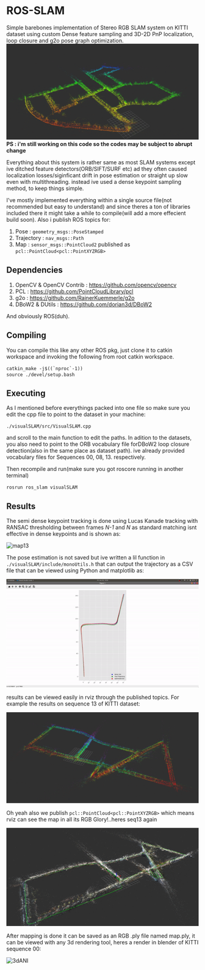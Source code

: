 # ROS-SLAM
Simple barebones implementation of Stereo RGB SLAM system on KITTI dataset using custom Dense feature sampling and 3D-2D PnP localization, loop closure and g2o pose graph optimization.
![map00](media/KITTI00map.png)
**PS : i'm still working on this code so the codes may be subject to abrupt change**

Everything about this system is rather same as most SLAM systems except ive ditched feature detectors(ORB/SIFT/SURF etc) ad they often caused localization losses/siginficant drift in pose estimation or straight up slow even with multithreading. instead ive used a dense keypoint sampling method, to keep things simple.

I've mostly implemented everything within a single source file(not recommended but easy to understand) and since theres a ton of libraries included there it might take a while to compile(will add a more effecient build soon). Also i publish ROS topics for:
1. Pose : `geometry_msgs::PoseStamped`
2. Trajectory : `nav_msgs::Path`
3. Map : `sensor_msgs::PointCloud2` published as ```pcl::PointCloud<pcl::PointXYZRGB>```

## Dependencies
1. OpenCV & OpenCV Contrib : https://github.com/opencv/opencv
2. PCL : https://github.com/PointCloudLibrary/pcl
3. g2o : https://github.com/RainerKuemmerle/g2o
4. DBoW2 & DUtils : https://github.com/dorian3d/DBoW2

And obviously ROS(duh).
## Compiling
You can compile this like any other ROS pkg, just clone it to catkin workspace and invoking the following from root catkin workspace.
```
catkin_make -j$((`nproc`-1))
source ./devel/setup.bash
```
## Executing
As I mentioned before everythings packed into one file so make sure you edit the cpp file to point to the dataset in your machine:
```
./visualSLAM/src/VisualSLAM.cpp
```
and scroll to the main function to edit the paths.
In adition to the datasets, you also need to point to the ORB vocabulary file forDBoW2 loop closure detection(also in the same place as dataset path). ive already provided vocabulary files for Sequences 00, 08, 13. respectively.

Then recompile and run(make sure you got roscore running in another terminal) 
```
rosrun ros_slam visualSLAM
```
## Results
The semi dense keypoint tracking is done using Lucas Kanade tracking with RANSAC thresholding between frames *N-1* and *N* as standard matching isnt effective in dense keypoints and is shown as:

![map13](media/trakin.gif)

The pose estimation is not saved but ive written a lil function in `./visualSLAM/include/monoUtils.h` that can output the trajectory as a CSV file that can be viewed using Python and matplotlib as:

![map13](media/posesPlot.gif)

results can be viewed easily in rviz through the published topics. For example the results on sequence 13 of KITTI dataset:

![map13](media/KITTI13map.png)

Oh yeah also we publish ```pcl::PointCloud<pcl::PointXYZRGB>``` which means rviz can see the map in all its RGB Glory!..heres seq13 again

![map13](media/KITTI13mapRGB.png)

After mapping is done it can be saved as an RGB .ply file named map.ply, it can be viewed with any 3d rendering tool, heres a render in blender of KITTI sequence 00:

![3dANI](media/ani3d.gif)
